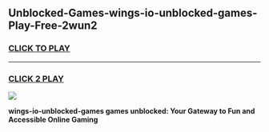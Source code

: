
## Unblocked-Games-wings-io-unblocked-games-Play-Free-2wun2
<h3>
<a href="https://premium76.site?title=wings-io-unblocked-games&ref=20A">CLICK TO PLAY</a></h3>
<hr>

<h3>
<a href="https://premium76.site?title=wings-io-unblocked-games&ref=20A">CLICK 2 PLAY</a>
  
</h3>

<a href="https://premium76.site?title=wings-io-unblocked-games&ref=20A"><img src="https://clearcache.store/games.png"></a>


**wings-io-unblocked-games games unblocked: Your Gateway to Fun and Accessible Online Gaming**
